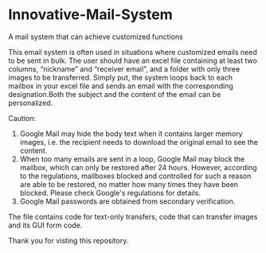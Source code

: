 # Innovative-Mail-System
A mail system that can achieve customized functions

This email system is often used in situations where customized emails need to be sent in bulk. The user should have an excel file containing at least two columns, “nickname” and “receiver email”, and a folder with only three images to be transferred. Simply put, the system loops back to each mailbox in your excel file and sends an email with the corresponding designation.Both the subject and the content of the email can be personalized.

Caution:
1. Google Mail may hide the body text when it contains larger memory images, i.e. the recipient needs to download the original email to see the content.
2. When too many emails are sent in a loop, Google Mail may block the mailbox, which can only be restored after 24 hours. However, according to the regulations, mailboxes blocked and controlled for such a reason are able to be restored, no matter how many times they have been blocked. Please check Google's regulations for details.
3. Google Mail passwords are obtained from secondary verification.

The file contains code for text-only transfers, code that can transfer images and its GUI form code.

Thank you for visting this repository.
